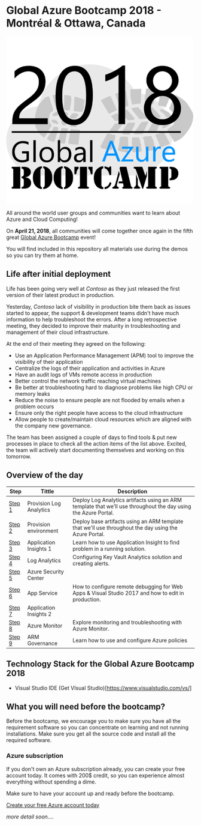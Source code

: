 # Global Azure Bootcamp 2018 - Montréal & Ottawa, Canada

![gablogo][gablogo]

All around the world user groups and communities want to learn about Azure and Cloud Computing!

On **April 21, 2018**, all communities will come together once again in the fifth great [Global Azure Bootcamp](https://global.azurebootcamp.net/) event!

You will find included in this repository all materials use during the demos so you can try them at home.

## Life after initial deployment
Life has been going very well at *Contoso* as they just released the first version of their latest product in production.

Yesterday, *Contoso* lack of visibility in production bite them back as issues started to appear, the support & development teams didn't have much information to help troubleshoot the errors. After a long retrospective meeting, they decided to improve their maturity in troubleshooting and management of their cloud infrastructure.

At the end of their meeting they agreed on the following:

* Use an Application Performance Management (APM) tool to improve the visibility of their application
* Centralize the logs of their application and activities in Azure
* Have an audit logs of VMs remote access in production
* Better control the network traffic reaching virtual machines
* Be better at troubleshooting hard to diagnose problems like high CPU or memory leaks
* Reduce the noise to ensure people are not flooded by emails when a problem occurs
* Ensure only the right people have access to the cloud infrastructure
* Allow people to create/maintain cloud resources which are aligned with the company new governance.

The team has been assigned a couple of days to find tools & put new processes in place to check all the action items of the list above. Excited, the team will actively start documenting themselves and working on this tomorrow.

## Overview of the day

Step | Tittle | Description
-----|--------|------------
[Step 1](./step1/readme.md) | Provision Log Analytics | Deploy Log Analytics artifacts using an ARM template that we'll use throughout the day using the Azure Portal.
[Step 2](./step2/readme.md) | Provision environment | Deploy base artifacts using an ARM template that we'll use throughout the day using the Azure Portal.
[Step 3](./step3/readme.md) | Application Insights 1 | Learn how to use Application Insight to find problem in a running solution.
[Step 4](./step4/readme.md) | Log Analytics | Configuring Key Vault Analytics solution and creating alerts.
[Step 5](./step5/readme.md) | Azure Security Center |
[Step 6](./step6/readme.md) | App Service | How to configure remote debugging for Web Apps & Visual Studio 2017 and how to edit in production.
[Step 7](./step7/readme.md) | Application Insights 2 |
[Step 8](./step8/readme.md) | Azure Monitor | Explore monitoring and troubleshooting with Azure Monitor.
[Step 9](./step9/readme.md) | ARM Governance | Learn how to use and configure Azure policies

## Technology Stack for the Global Azure Bootcamp 2018

* Visual Studio IDE (Get VIsual Studio)[https://www.visualstudio.com/vs/]

## What you will need before the bootcamp?
Before the bootcamp, we encourage you to make sure you have all the requirement software so you can concentrate on learning and not running installations.  Make sure you get all the source code and install all the required software.

### Azure subscription
If you don't own an Azure subscription already, you can create your free account today. It comes with 200$ credit, so you can experience almost everything without spending a dime. 

Make sure to have your account up and ready before the bootcamp.

[Create your free Azure account today](https://azure.microsoft.com/en-us/free/)

*more detail soon....*

[gablogo]: ./media/logo-2018-500x444.png "Global Azure Bootcamp logo"

